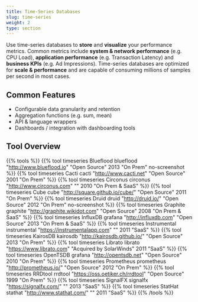 ```yaml
---
title: Time-Series Databases
slug: time-series
weight: 2
type: section
---
```

Use time-series databases to **store** and **visualize** your performance metrics. Common metrics include **system & network performance** (e.g. CPU Load), **application performance** (e.g. Transaction Latency) and **business KPIs** (e.g. Ad Impressions). Time-series databases are optimized for **scale & performance** and are capable of consuming millions of samples per second in most cases.

## Common Features
* Configurable data granularity and retention
* Aggregation functions (e.g. sum, mean)
* API & language wrappers
* Dashboards / integration with dashboarding tools

## Tool Overview
{{% tools %}}
  {{% tool timeseries Blueflood     blueflood "http://www.blueflood.io"         "Open Source" 2013  "On Prem" no-screenshot %}}
  {{% tool timeseries Cacti         cacti "http://www.cacti.net"                "Open Source" 2001  "On Prem" %}}
  {{% tool timeseries Circonus      circonus "http://www.circonus.com"          "" 2010  "On Prem & SaaS" %}}
  {{% tool timeseries Cube          cube  "http://square.github.io/cube/"       "Open Source" 2011  "On Prem" %}}
  {{% tool timeseries Druid         druid "http://druid.io/"                    "Open Source" 2012  "On Prem" no-screenshot %}}
  {{% tool timeseries Graphite      graphite "http://graphite.wikidot.com"      "Open Source" 2008  "On Prem & SaaS" %}}
  {{% tool timeseries InfluxDB      grafana "http://influxdb.com"               "Open Source" 2013  "On Prem & SaaS" %}}
  {{% tool timeseries Instrumental  instrumental "https://instrumentalapp.com"  ""            2011  "SaaS" %}}
  {{% tool timeseries KairosDB      kairosdb "http://kairosdb.github.io/"       "Open Source" 2013  "On Prem" %}}
  {{% tool timeseries Librato       librato "https://www.librato.com"           "Acquired by SolarWinds" 2011  "SaaS" %}}
  {{% tool timeseries OpenTSDB      grafana "http://opentsdb.net"               "Open Source" 2010  "On Prem" %}}
  {{% tool timeseries Prometheus    prometheus "http://prometheus.io/"          "Open Source" 2012  "On Prem" %}}
  {{% tool timeseries RRDtool       rrdtool "https://oss.oetiker.ch/rrdtool"    "Open Source" 1999  "On Prem" %}}
  {{% tool timeseries SignalFX      signalfx "https://signalfx.com/"            "" 2013  "SaaS" %}}
  {{% tool timeseries StatHat       stathat "http://www.stathat.com/"           "" 2011  "SaaS" %}}
{{% /tools %}}
